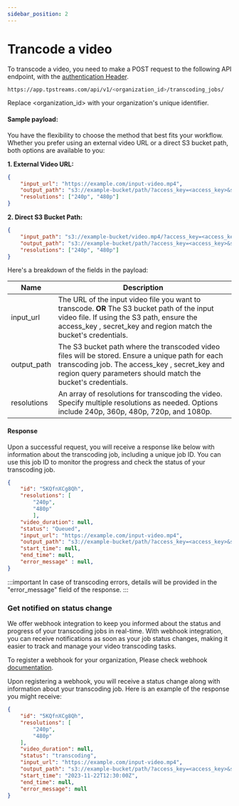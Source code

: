```yaml
---
sidebar_position: 2
---
```

# Trancode a video

To transcode a video, you need to make a POST request to the following API endpoint, with the [authentication Header](../server-api/authentication.md).

```bash
https://app.tpstreams.com/api/v1/<organization_id>/transcoding_jobs/
```
Replace <organization_id> with your organization's unique identifier.

#### Sample payload:
You have the flexibility to choose the method that best fits your workflow. Whether you prefer using an external video URL or a direct S3 bucket path, both options are available to you:

**1. External Video URL:**
```json
{
    "input_url": "https://example.com/input-video.mp4",
    "output_path": "s3://example-bucket/path/?access_key=<access_key>&secret_key=<secret_key>&region=<region>",
    "resolutions": ["240p", "480p"]
}
```

**2. Direct S3 Bucket Path:**

```json
{
    "input_path": "s3://example-bucket/video.mp4/?access_key=<access_key>&secret_key=<secret_key>&region=<region>",
    "output_path": "s3://example-bucket/path/?access_key=<access_key>&secret_key=<secret_key>&region=<region>",
    "resolutions": ["240p", "480p"]
}
```

Here's a breakdown of the fields in the payload:

| **Name**          | **Description**                                                                                                       |
| ----------------- | ----------------------------------------------------------------------------------------------------------------------- |
| input_url       | The URL of the input video file you want to transcode. **OR** The S3 bucket path of the input video file. If using the S3 path, ensure the access_key , secret_key and region match the bucket's credentials. |
| output_path     | The S3 bucket path where the transcoded video files will be stored. Ensure a unique path for each transcoding job. The access_key , secret_key and region query parameters should match the bucket's credentials. | 
| resolutions     | An array of resolutions for transcoding the video. Specify multiple resolutions as needed. Options include 240p, 360p, 480p, 720p, and 1080p.                                      |


#### Response 

Upon a successful request, you will receive a response like below with information about the transcoding job, including a unique job ID. You can use this job ID to monitor the progress and check the status of your transcoding job.

```json
{
    "id": "5KQfnXCg8Qh",
    "resolutions": [
        "240p",
        "480p"
        ],
    "video_duration": null,
    "status": "Queued",
    "input_url": "https://example.com/input-video.mp4",
    "output_path": "s3://example-bucket/path/?access_key=<access_key>&secret_key=<secret_key>&region=<region>",
    "start_time": null,
    "end_time": null,
    "error_message" : null,    
}
```
:::important
In case of transcoding errors, details will be provided in the "error_message" field of the response.
:::


### Get notified on status change
 We offer webhook integration to keep you informed about the status and progress of your transcoding jobs in real-time. With webhook integration, you can receive notifications as soon as your job status changes, making it easier to track and manage your video transcoding tasks.

To register a webhook for your organization, Please check webhook [documentation](../server-api/webhooks.md).

Upon registering a webhook, you will receive a status change along with information about your transcoding job. Here is an example of the response you might receive:

```json
{
    "id": "5KQfnXCg8Qh",
    "resolutions": [
        "240p",
        "480p"
    ],
    "video_duration": null,
    "status": "transcoding",
    "input_url": "https://example.com/input-video.mp4",
    "output_path": "s3://example-bucket/path/?access_key=<access_key>&secret_key=<secret_key>&region=<region>",
    "start_time": "2023-11-22T12:30:00Z",
    "end_time": null,
    "error_message": null
}
